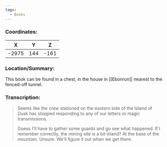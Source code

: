 ```yaml
---
tags:
  - Books
---
```


### Coordinates:
| **X** | **Y**| **Z** |
|:-----:|:----:|:-----:|
|-2975  |144   |-161  |

### Location/Summary:
This book can be found in a chest, in the house in [[Ebonrun]] nearest to the fenced-off tunnel.

### Transcription:
> Seems like the crew stationed on the eastern side of the Island of Dusk has stopped responding to any of our letters or magic transmissions.
>
> Guess I'll have to gather some guards and go see what happened. If I remember correctly, the mining site is a bit inland? At the base of the mountain. Unsure. We'll figure it out when we get there.



